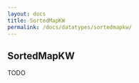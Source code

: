 ```yaml
---
layout: docs
title: SortedMapKW
permalink: /docs/datatypes/sortedmapkw/
---
```


## SortedMapKW

TODO